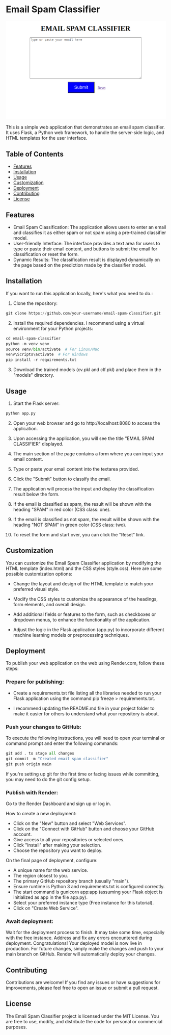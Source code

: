 # Email Spam Classifier

![Homepge](/Screenshots/Homepage.png)

This is a simple web application that demonstrates an email spam classifier. It uses Flask, a Python web framework, to handle the server-side logic, and HTML templates for the user interface. 

## Table of Contents

- [Features](#feature)
- [Installation](#installation)
- [Usage](#usage)
- [Customization](#customization)
- [Deployment](#deployment)
- [Contributing](#contributing)
- [License](#lLicense)

## Features

- Email Spam Classification: The application allows users to enter an email and classifies it as either spam or not spam using a pre-trained classifier model.
- User-friendly Interface: The interface provides a text area for users to type or paste their email content, and buttons to submit the email for classification or reset the form.
- Dynamic Results: The classification result is displayed dynamically on the page based on the prediction made by the classifier model.

## Installation

If you want to run this application locally, here's what you need to do.:

1. Clone the repository:

```python
git clone https://github.com/your-username/email-spam-classifier.git
```

2. Install the required dependencies. I recommend using a virtual environment for your Python projects:

```python
cd email-spam-classifier
python -m venv venv
source venv/bin/activate  # For Linux/Mac
venv\Scripts\activate  # For Windows
pip install -r requirements.txt
```

3. Download the trained models (cv.pkl and clf.pkl) and place them in the "models" directory.

## Usage

1. Start the Flask server:

```python
python app.py
```

2. Open your web browser and go to http://localhost:8080 to access the application.

3. Upon accessing the application, you will see the title "EMAIL SPAM CLASSIFIER" displayed.

4. The main section of the page contains a form where you can input your email content.

5. Type or paste your email content into the textarea provided.

6. Click the "Submit" button to classify the email.

7. The application will process the input and display the classification result below the form.

8. If the email is classified as spam, the result will be shown with the heading "SPAM" in red color (CSS class: one).

9. If the email is classified as not spam, the result will be shown with the heading "NOT SPAM" in green color (CSS class: two).

10. To reset the form and start over, you can click the "Reset" link.

## Customization

You can customize the Email Spam Classifier application by modifying the HTML template (index.html) and the CSS styles (style.css). Here are some possible customization options:

- Change the layout and design of the HTML template to match your preferred visual style.

- Modify the CSS styles to customize the appearance of the headings, form elements, and overall design.

- Add additional fields or features to the form, such as checkboxes or dropdown menus, to enhance the functionality of the application.

- Adjust the logic in the Flask application (app.py) to incorporate different machine learning models or preprocessing techniques.

## Deployment

To publish your web application on the web using Render.com, follow these steps:

### Prepare for publishing:

- Create a requirements.txt file listing all the libraries needed to run your Flask application using the command pip freeze > requirements.txt.

- I recommend updating the README.md file in your project folder to make it easier for others to understand what your repository is about.

### Push your changes to GitHub:

To execute the following instructions, you will need to open your terminal or command prompt and enter the following commands:

```python
git add . to stage all changes
git commit -m "Created email spam classifier"
git push origin main
```

If you're setting up git for the first time or facing issues while committing, you may need to do the git config setup.

### Publish with Render:

Go to the Render Dashboard and sign up or log in.

How to create a new deployment:
- Click on the "New" button and select "Web Services".
- Click on the "Connect with GitHub" button and choose your GitHub account.
- Give access to all your repositories or selected ones.
- Click "Install" after making your selection.
- Choose the repository you want to deploy.

On the final page of deployment, configure:

- A unique name for the web service.
- The region closest to you.
- The primary GitHub repository branch (usually "main").
- Ensure runtime is Python 3 and requirements.txt is configured correctly.
- The start command is gunicorn app:app (assuming your Flask object is initialized as app in the file app.py).
- Select your preferred instance type (Free instance for this tutorial).
- Click on "Create Web Service".

### Await deployment:

Wait for the deployment process to finish. It may take some time, especially with the free instance.
Address and fix any errors encountered during deployment.
Congratulations! Your deployed model is now live in production. For future changes, simply make the changes and push to your main branch on GitHub. Render will automatically deploy your changes.

## Contributing

Contributions are welcome! If you find any issues or have suggestions for improvements, please feel free to open an issue or submit a pull request.

## License
The Email Spam Classifier project is licensed under the MIT License. You are free to use, modify, and distribute the code for personal or commercial purposes.